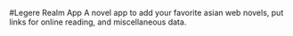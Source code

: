 #Legere Realm App
A novel app to add your favorite asian web novels, put links for online reading, and miscellaneous data.
